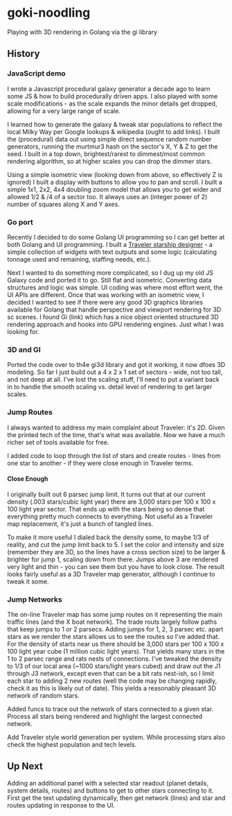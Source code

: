 # goki-noodling
Playing with 3D rendering in Golang via the gi library
## History
### JavaScript demo
I wrote a Javascript procedural galaxy generator a decade ago to learn some JS & how to build procedurally driven apps. I also played with some scale modifications - as the scale expands the minor details get dropped, allowing for a very large range of scale.

I learned how to generate the galaxy & tweak star populations to reflect the local Milky Way per Google lookups & wikipedia (ought to add links). I built the (procedural) data out using simple direct sequence random number generators, running the murtmur3 hash on the sector's X, Y & Z to get the seed. I built in a top down, brightest/rarest to dimmest/most common rendering algorithm, so at higher scales you can drop the dimmer stars. 

Using a simple isometric view (looking down from above, so effectively Z is ignored) I built a display with buttons to allow you to pan and scroll. I built a simple 1x1, 2x2, 4x4 doubling zoom model that allows you to get wider and allowed 1/2 & /4 of a sector too. It always uses an (integer power of 2) number of squares along X and Y axes. 
### Go port
Recently I decided to do some Golang UI programming so I can get better at both Golang and UI programming. I built a [Traveler starship designer](https://github.com/DavidLDawes/TravellerBook5SSD) - a simple collection of widgets with text outputs and some logic (calculating tonnage used and remaining, staffing needs, etc.).

Next I wanted to do something more complicated, so I dug up my old JS Galaxy code and ported it to go. Still flat and isometric. Converting data structures and logic was simple. UI coding was where most effort went, the UI APIs are different. Once that was working with an isometric view, I decided I wanted to see if there were any good 3D graphics libraries available for Golang that handle perspective and viewport rendering for 3D sc scenes. I found Gi (link) which has a nice object oriented structured 3D rendering approach and hooks into GPU rendering engines. Just what I was looking for.
### 3D and GI
Ported the code over to th4e gi3d library and got it working, it now dfoes 3D modeling. So far I just build out a 4 x 2 x 1 set of sectors - wide, not too tall, and not deep at all. I've lost the scaling stuff, I'll need to put a variant back in to handle the smooth scaling vs. detail level of rendering to get larger scales.

### Jump Routes
I always wanted to address my main complaint about Traveler: it's 2D. Given the printed tech of the time, that's what was available. Now we have a much richer set of tools available for free.

I added code to loop through the list of stars and create routes - lines from one star to another - if they were close enough in Traveler terms.  

#### Close Enough
I originally built out 6 parsec jump limit. It turns out that at our current density (.003 stars/cubic light year) there are 3,000 stars per 100 x 100 x 100 light year sector. That ends up with the stars being so dense that everything pretty much connects to everything. Not useful as a Traveler map replacement, it's just a bunch of tangled lines.

To make it more useful I dialed back the density some, to maybe 1/3 of reality, and cut the jump limit back to 5. I set the color and intensity and size (remember they are 3D, so the lines have a cross section size) to be larger & brighter for jump 1, scaling down from there. Jumps above 3 are rendered very light and thin - you can see them but you have to look close. The result looks fairly useful as a 3D Traveler map generator, although I continue to tweak it some.

### Jump Networks
The on-line Traveler map has some jump routes on it representing the main traffic lines (and the X boat network). The trade routs largely follow paths that keep jumps to 1 or 2 parsecs. Adding jumps for 1, 2, 3 parsec etc. apart stars as we render the stars allows us to see the routes so I've added that. For the density of starts near us there should be 3,000 stars per 100 x 100 x 100 light year cube (1 million cubic light years). That yields many stars in the 1 to 2 parsec range and rats nests of connections. I've tweaked the density to 1/3 of our local area (~1000 stars/light years cubed) and draw out the J1 through J3 network, except even that can be a bit rats nest-ish, so I limit each star to adding 2 new routes (well the code may be changing rapidly, check it as this is likely out of date). This yields a reasonably pleasant 3D network of random stars.

Added funcs to trace out the network of stars connected to a given star. Process all stars being rendered and highlight the largest connected network.

Add Traveler style world generation per system. While processing stars also check the highest population and tech levels.
## Up Next
Adding an additional panel with a selected star readout (planet details, system details, routes) and buttons to get to other stars connecting to it. First get the text updating dynamically, then get network (lines) and star and routes updating in response to the UI.
